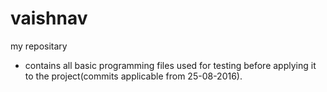 # vaishnav
my repositary
- contains all basic programming files used for testing before applying it to the project(commits applicable from 25-08-2016).
